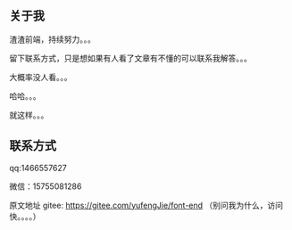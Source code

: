 ## 关于我

渣渣前端，持续努力。。。

留下联系方式，只是想如果有人看了文章有不懂的可以联系我解答。。。

大概率没人看。。。

哈哈。。。

就这样。。。

## 联系方式

qq:1466557627

微信：15755081286

原文地址 gitee: https://gitee.com/yufengJie/font-end （别问我为什么，访问快。。。。）
